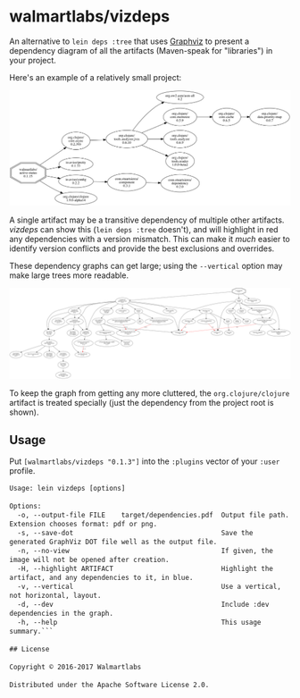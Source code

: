 # walmartlabs/vizdeps

An alternative to `lein deps :tree` that uses [Graphviz](http:://graphviz.org) to present
a dependency diagram of all the artifacts (Maven-speak for "libraries") in your project.

Here's an example of a relatively small project:

![active-status](images/active-status-deps.png)

A single artifact may be
a transitive dependency of multiple other artifacts.
*vizdeps* can show this (`lein deps :tree` doesn't), and will highlight in red any dependencies
with a version mismatch.
This can make it *much* easier to identify version conflicts and provide the best
exclusions and overrides.

These dependency graphs can get large; using the `--vertical` option may make large
trees more readable.

![rook](images/rook-deps.png)

To keep the graph from getting any more cluttered, the `org.clojure/clojure` artifact
is treated specially (just the dependency from the project root is shown).

## Usage

Put `[walmartlabs/vizdeps "0.1.3"]` into the `:plugins` vector of your `:user`
profile.

```
Usage: lein vizdeps [options]

Options:
  -o, --output-file FILE    target/dependencies.pdf  Output file path. Extension chooses format: pdf or png.
  -s, --save-dot                                     Save the generated GraphViz DOT file well as the output file.
  -n, --no-view                                      If given, the image will not be opened after creation.
  -H, --highlight ARTIFACT                           Highlight the artifact, and any dependencies to it, in blue.
  -v, --vertical                                     Use a vertical, not horizontal, layout.
  -d, --dev                                          Include :dev dependencies in the graph.
  -h, --help                                         This usage summary.```
  
## License

Copyright © 2016-2017 Walmartlabs

Distributed under the Apache Software License 2.0.
